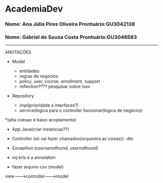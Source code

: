 # AcademiaDev
### Nome: Ana Júlia Pires Oliveira   Prontuário:GU3042138
### Nome: Gabriel de Souza Costa     Prontuário:GU3046583
---

ANOTAÇÕES
- Model
    - entidades
    - regras de negócios
    - policy, user, course, enrollment, support
    - reflection???? pesquisar sobre isso

- Repository
    - impl(prioridade a interfaces?)
    - service(lógica para o controller funcionar(lógica de negócio))

*(alta coesao e baixo acoplamento)

- App Java(criar instancias??)

- Controller (só vai fazer chamados(orquestra as coisas))
    -dto

- Excepition (coursenotfound, usernotfound)

- oq krls é a annotation

- fazer arquivo csv (model)

view--->controller--->model


